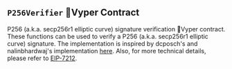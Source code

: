 ## `P256Verifier` 🐍Vyper Contract

P256 (a.k.a. secp256r1 elliptic curve) signature verification 🐍Vyper contract. These functions can be used to verify a P256 (a.k.a. secp256r1 elliptic curve) signature. The implementation is inspired by dcposch's and nalinbhardwaj's implementation [here](https://github.com/daimo-eth/p256-verifier/blob/master/src/P256Verifier.sol). Also, for more technical details, please refer to [EIP-7212](https://eips.ethereum.org/EIPS/eip-7212).
